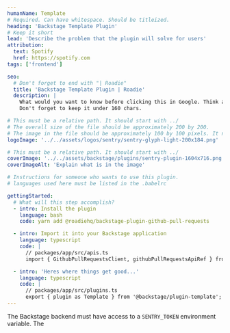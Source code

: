 ```yaml
---
humanName: Template
# Required. Can have whitespace. Should be titleized.
heading: 'Backstage Template Plugin'
# Keep it short
lead: 'Describe the problem that the plugin will solve for users'
attribution:
  text: Spotify
  href: https://spotify.com
tags: ['frontend']

seo:
  # Don't forget to end with "| Roadie"
  title: 'Backstage Template Plugin | Roadie'
  description: |
    What would you want to know before clicking this in Google. Think about searcher intent.
    Don't forget to keep it under 160 chars.

# This must be a relative path. It should start with ../
# The overall size of the file should be approximately 200 by 200.
# The image in the file should be approximately 100 by 100 pixels. It needs space around it.
logoImage: '../../assets/logos/sentry/sentry-glyph-light-200x184.png'

# This must be a relative path. It should start with ../
coverImage: '../../assets/backstage/plugins/sentry-plugin-1604x716.png'
coverImageAlt: 'Explain what is in the image'

# Instructions for someone who wants to use this plugin.
# languages used here must be listed in the .babelrc

gettingStarted:
  # What will this step accomplish?
  - intro: Install the plugin
    language: bash
    code: yarn add @roadiehq/backstage-plugin-github-pull-requests

  - intro: Import it into your Backstage application
    language: typescript
    code: |
      // packages/app/src/apis.ts
      import { GithubPullRequestsClient, githubPullRequestsApiRef } from '@roadiehq/backstage-plugin-github-pull-requests';

  - intro: 'Heres where things get good...'
    language: typescript
    code: |
      // packages/app/src/plugins.ts
      export { plugin as Template } from '@backstage/plugin-template';
---
```


The Backstage backend must have access to a `SENTRY_TOKEN` environment variable. The
